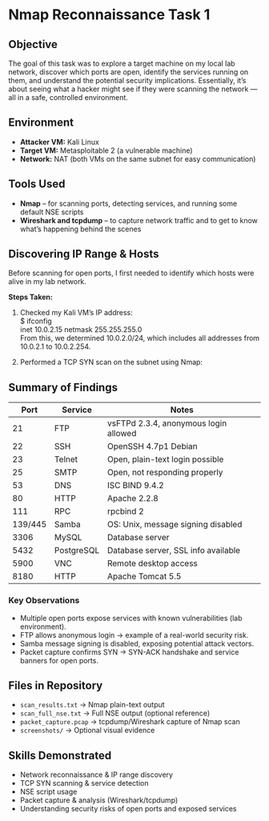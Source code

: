 # Nmap Reconnaissance Task 1

## Objective
The goal of this task was to explore a target machine on my local lab network, discover which ports are open, identify the services running on them, and understand the potential security implications. Essentially, it’s about seeing what a hacker might see if they were scanning the network — all in a safe, controlled environment.

## Environment
- **Attacker VM:** Kali Linux  
- **Target VM:** Metasploitable 2 (a vulnerable machine)  
- **Network:** NAT (both VMs on the same subnet for easy communication) 

## Tools Used
- **Nmap** – for scanning ports, detecting services, and running some default NSE scripts  
- **Wireshark and tcpdump** – to capture network traffic and to get to know what’s happening behind the scenes

## Discovering IP Range & Hosts
Before scanning for open ports, I first needed to identify which hosts were alive in my lab network.

**Steps Taken:**
1. Checked my Kali VM’s IP address: <br/>
$ ifconfig <br/>
inet 10.0.2.15  netmask 255.255.255.0 <br/>
From this, we determined 10.0.2.0/24, which includes all addresses from 10.0.2.1 to 10.0.2.254.

2. Performed a TCP SYN scan on the subnet using Nmap:

## Summary of Findings
| Port | Service | Notes |
|------|---------|-------|
| 21   | FTP     | vsFTPd 2.3.4, anonymous login allowed |
| 22   | SSH     | OpenSSH 4.7p1 Debian |
| 23   | Telnet  | Open, plain-text login possible |
| 25   | SMTP    | Open, not responding properly |
| 53   | DNS     | ISC BIND 9.4.2 |
| 80   | HTTP    | Apache 2.2.8 |
| 111  | RPC     | rpcbind 2 |
| 139/445 | Samba | OS: Unix, message signing disabled |
| 3306 | MySQL   | Database server |
| 5432 | PostgreSQL | Database server, SSL info available |
| 5900 | VNC     | Remote desktop access |
| 8180 | HTTP    | Apache Tomcat 5.5 |

### Key Observations
- Multiple open ports expose services with known vulnerabilities (lab environment).  
- FTP allows anonymous login → example of a real-world security risk.  
- Samba message signing is disabled, exposing potential attack vectors.  
- Packet capture confirms SYN → SYN-ACK handshake and service banners for open ports.  

## Files in Repository
- `scan_results.txt` → Nmap plain-text output  
- `scan_full_nse.txt` → Full NSE output (optional reference)  
- `packet_capture.pcap` → tcpdump/Wireshark capture of Nmap scan  
- `screenshots/` → Optional visual evidence  

## Skills Demonstrated
- Network reconnaissance & IP range discovery  
- TCP SYN scanning & service detection  
- NSE script usage  
- Packet capture & analysis (Wireshark/tcpdump)  
- Understanding security risks of open ports and exposed services  

